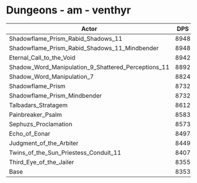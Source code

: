 # Dungeons - am - venthyr
| Actor | DPS | Increase |
|---|:---:|:---:|
|Shadowflame_Prism_Rabid_Shadows_11|8948|7.12%|
|Shadowflame_Prism_Rabid_Shadows_11_Mindbender|8948|7.12%|
|Eternal_Call_to_the_Void|8942|7.05%|
|Shadow_Word_Manipulation_9_Shattered_Perceptions_11|8892|6.45%|
|Shadow_Word_Manipulation_7|8824|5.64%|
|Shadowflame_Prism|8732|4.54%|
|Shadowflame_Prism_Mindbender|8732|4.54%|
|Talbadars_Stratagem|8612|3.10%|
|Painbreaker_Psalm|8583|2.75%|
|Sephuzs_Proclamation|8573|2.63%|
|Echo_of_Eonar|8497|1.72%|
|Judgment_of_the_Arbiter|8449|1.15%|
|Twins_of_the_Sun_Priestess_Conduit_11|8407|0.65%|
|Third_Eye_of_the_Jailer|8355|0.02%|
|Base|8353|0.00%|
